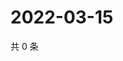# 2022-03-15

共 0 条

<!-- BEGIN WEIBO -->
<!-- 最后更新时间 Tue Mar 15 2022 09:01:43 GMT+0800 (China Standard Time) -->

<!-- END WEIBO -->
